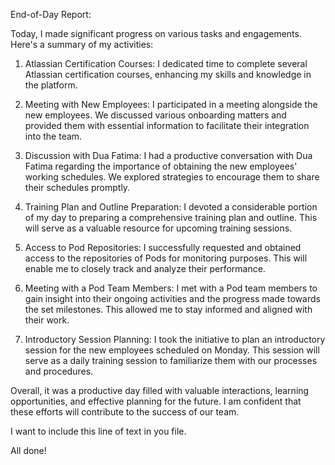 End-of-Day Report:

Today, I made significant progress on various tasks and engagements. Here's a summary of my activities:

1. Atlassian Certification Courses: I dedicated time to complete several Atlassian certification courses, enhancing my skills and knowledge in the platform.

2. Meeting with New Employees: I participated in a meeting alongside the new employees. We discussed various onboarding matters and provided them with essential information to facilitate their integration into the team.

3. Discussion with Dua Fatima: I had a productive conversation with Dua Fatima regarding the importance of obtaining the new employees' working schedules. We explored strategies to encourage them to share their schedules promptly.

4. Training Plan and Outline Preparation: I devoted a considerable portion of my day to preparing a comprehensive training plan and outline. This will serve as a valuable resource for upcoming training sessions.

5. Access to Pod Repositories: I successfully requested and obtained access to the repositories of Pods for monitoring purposes. This will enable me to closely track and analyze their performance.

6. Meeting with a Pod Team Members: I met with a Pod team members to gain insight into their ongoing activities and the progress made towards the set milestones. This allowed me to stay informed and aligned with their work.

7. Introductory Session Planning: I took the initiative to plan an introductory session for the new employees scheduled on Monday. This session will serve as a daily training session to familiarize them with our processes and procedures.

Overall, it was a productive day filled with valuable interactions, learning opportunities, and effective planning for the future. I am confident that these efforts will contribute to the success of our team.

I want to include this line of text in you file.

All done!
